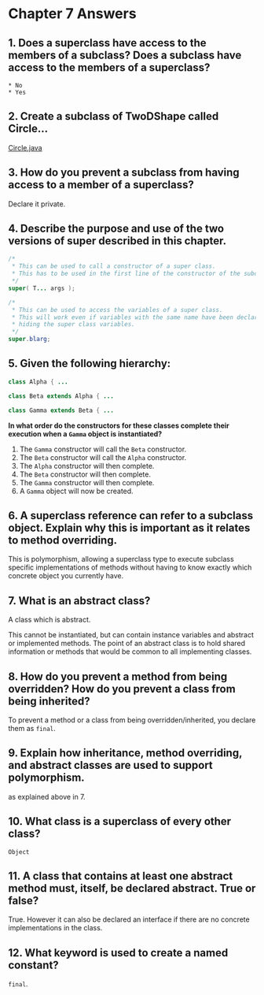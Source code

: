 # Chapter 7 Answers

## 1. Does a superclass have access to the members of a subclass? Does a subclass have access to the members of a superclass?
   
    * No
    * Yes
   
## 2. Create a subclass of TwoDShape called Circle...

[Circle.java](src/main/java/Circle.java)

## 3. How do you prevent a subclass from having access to a member of a superclass?

Declare it private.

## 4. Describe the purpose and use of the two versions of super described in this chapter.

```java
/*
 * This can be used to call a constructor of a super class.
 * This has to be used in the first line of the constructor of the subclass.
 */
super( T... args );

/* 
 * This can be used to access the variables of a super class.
 * This will work even if variables with the same name have been declared in the subclass,
 * hiding the super class variables.
 */
super.blarg;
```

## 5. Given the following hierarchy:

```java
class Alpha { ...

class Beta extends Alpha { ...

class Gamma extends Beta { ...
```

**In what order do the constructors for these classes complete their execution when a `Gamma` object is instantiated?**

  1. The `Gamma` constructor will call the `Beta` constructor.
  2. The `Beta` constructor will call the `Alpha` constructor.
  3. The `Alpha` constructor will then complete.
  4. The `Beta` constructor will then complete.
  5. The `Gamma` constructor will then complete.
  6. A `Gamma` object will now be created.
  
## 6. A superclass reference can refer to a subclass object. Explain why this is important as it relates to method overriding.

This is polymorphism, allowing a superclass type to execute subclass specific implementations of methods without having to know exactly which concrete object you currently have.

## 7. What is an abstract class?

A class which is abstract.

This cannot be instantiated, but can contain instance variables and abstract or implemented methods. The point of an abstract class is to hold shared information or methods that would be common to all implementing classes.

## 8. How do you prevent a method from being overridden? How do you prevent a class from being inherited?

To prevent a method or a class from being overridden/inherited, you declare them as `final`.

## 9. Explain how inheritance, method overriding, and abstract classes are used to support polymorphism.

as explained above in 7.

## 10. What class is a superclass of every other class?

`Object`

## 11. A class that contains at least one abstract method must, itself, be declared abstract. True or false?

True. However it can also be declared an interface if there are no concrete implementations in the class.

## 12. What keyword is used to create a named constant?

`final`.